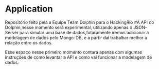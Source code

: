 # Application
Repositório feito pela a Equipe Team Dolphin para o HackingRio 
#A API do Dolphin,nesse momento será experimental, utilizando apenas o JSON-Server para simular uma base de dados,futuramente iremos adicionar a modelagem de dados pelo Mongo-DB, e a partir dai trabalhar melhor a relação entre os dados.

Esse espaço nesse primeiro momento contará apenas com algumas instruções de como levantar a API e  como vai funcionar a modelagem de dados:

